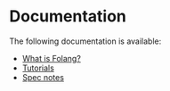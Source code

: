 # Documentation

The following documentation is available:

- [What is Folang?](WhatIsFolang.md)
- [Tutorials](tutorials/Index.md)
- [Spec notes](specs/note.md)